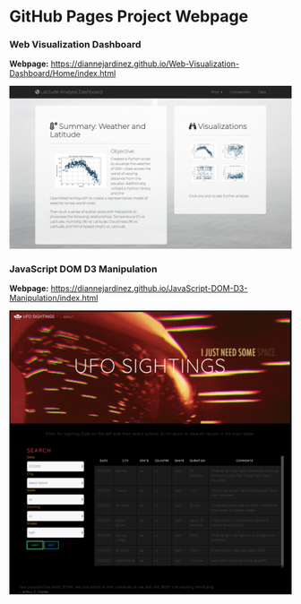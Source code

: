 # GitHub Pages Project Webpage

### Web Visualization Dashboard

**Webpage:** https://diannejardinez.github.io/Web-Visualization-Dashboard/Home/index.html

![](https://github.com/diannejardinez/diannejardinez.github.io/blob/master/Web-Visualization-Dashboard/landing_page.png)


### JavaScript DOM D3 Manipulation
**Webpage:** https://diannejardinez.github.io/JavaScript-DOM-D3-Manipulation/index.html

![](https://github.com/diannejardinez/diannejardinez.github.io/blob/master/JavaScript-DOM-D3-Manipulation/home_page_lvl2.png)
